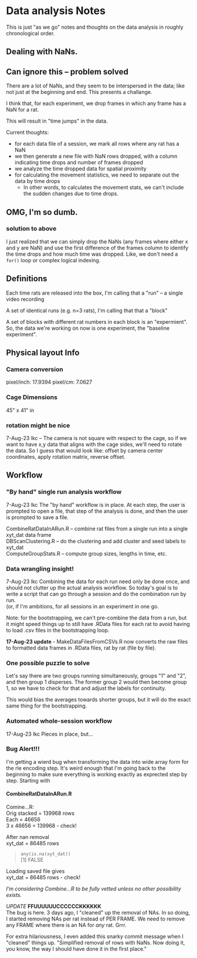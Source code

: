 # Data analysis Notes
This is just "as we go" notes and thoughts on the data analysis in roughly chronological order.

## Dealing with NaNs.
## Can ignore this – problem solved

There are a lot of NaNs, and they seem to be interspersed in the data; like not just at the beginning and end. This presents a challange.

I think that, for each experiment, we drop frames in which any frame has a NaN for a rat.

This will result in "time jumps" in the data.

Current thoughts:
- for each data file of a session, we mark all rows where any rat has a NaN
- we then generate a new file with NaN rows dropped, with a column indicating time drops and number of frames dropped
- we analyze the time dropped data for spatial proximity
- for calculating the movement statistics, we need to separate out the data by time drops
    - In other words, to calculates the movement stats, we can't include the sudden changes due to time drops. 

## OMG, I'm so dumb.
### solution to above

I just realized that we can simply drop the NaNs (any frames where either x and y are NaN) and use the first difference of the frames column to identify the time drops and how much time was dropped. Like, we don't need a `for()` loop or complex logical indexing.

## Definitions

Each time rats are released into the box, I'm calling that a "run" – a single video recording

A set of identical runs (e.g. n=3 rats), I'm calling that that a "block"

A set of blocks with different rat numbers in each block is an "expermient". So, the data we're working on now is one experiment, the "baseline experiment".

## Physical layout Info
### Camera conversion
pixel/inch: 17.9394
pixel/cm: 7.0627

### Cage Dimensions
45" x 41" in 

### rotation might be nice
7-Aug-23 lkc – The camera is not square with respect to the cage, so if we want to have x,y data that aligns with the cage sides, we'll need to rotate the data. So I guess that would look like: offset by camera center coordinates, apply rotation matrix, reverse offset.

## Workflow
### "By hand" single run analysis workflow  
7-Aug-23 lkc The "by hand" workflow is in place. At each step, the user is prompted to open a file, that step of the analysis is done, and then the user is prompted to save a file.

CombineRatDataInARun.R – combine rat files from a single run into a single xyt_dat data frame  
DBScanClustering.R – do the clustering and add cluster and seed labels to xyt_dat  
ComputeGroupStats.R – compute group sizes, lengths in time, etc.

### Data wrangling insight!
7-Aug-23 lkc  Combining the data for each run need only be done once, and should not clutter up the actual analysis workflow.
So today's goal is to write a script that can go through a session and do the combination run by run.  
(or, if I'm ambitions, for all sessions in an experiment in one go.

Note: for the bootstrapping, we can't pre-combine the data from a run, but it might speed things up to still have .RData files for each rat to avoid having to load .csv files in the bootstrapping loop.

**17-Aug-23 update** - MakeDataFilesFromCSVs.R now converts the raw files to formatted data frames in .RData files, rat by rat (file by file).

### One possible puzzle to solve
Let's say there are two groups running simultaneously, groups "1" and "2", and then group 1 disperses. The former group 2 would then become group 1, so we have to check for that and adjust the labels for continuity.

This would bias the averages towards shorter groups, but it will do the exact same thing for the bootstrapping.

### Automated whole-session workflow
17-Aug-23 lkc  Pieces in place, but...

### Bug Alert!!!
I'm getting a wierd bug when transforming the data into wide array form for the rle encoding step. It's weird enough that I'm going back to the beginning to make sure everything is working exactly as exprected step by step.
Starting with
#### CombineRatDataInARun.R
Comine…R:  
Orig stacked = 139968 rows  
Each = 46656   
3 x 46656 = 139968 - check!  

After nan removal  
xyt_dat = 86485 rows  

> `any(is.na(xyt_dat))`  
[1] FALSE

Loading saved file gives  
xyt_dat = 86485 rows - check!

*I’m considering Combine…R to be fully vetted unless no other possibility exists.*

*UPDATE* **FFUUUUUUCCCCCCKKKKKK**  
The bug is here. 3 days ago, I "cleaned" up the removal of NAs. In so doing, I started removing NAs per rat instead of PER FRAME. We need to remove any FRAME where there is an NA for *any* rat. Grrr.

For extra hilariousness, I even added this snarky commit message when I "cleaned" things up.
"Simplified removal of rows with NaNs. Now doing it, you know, the way I should have done it in the first place."

















